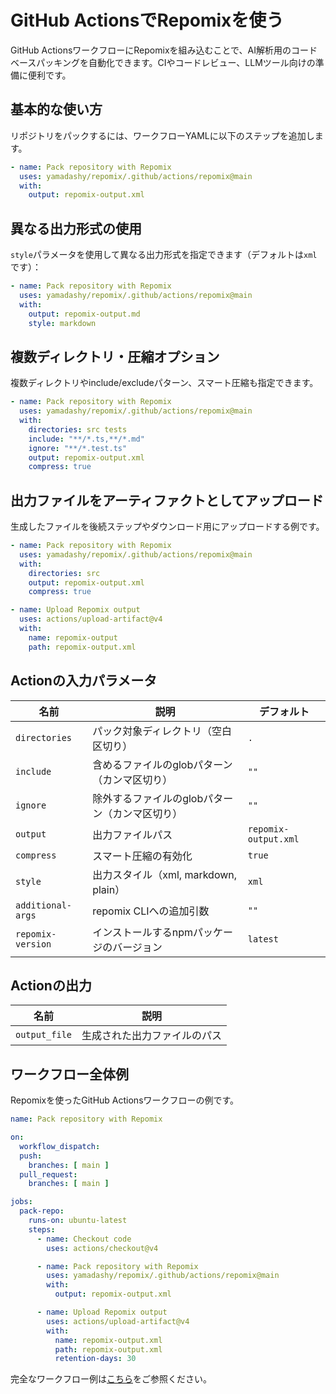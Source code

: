 # GitHub ActionsでRepomixを使う

GitHub ActionsワークフローにRepomixを組み込むことで、AI解析用のコードベースパッキングを自動化できます。CIやコードレビュー、LLMツール向けの準備に便利です。

## 基本的な使い方

リポジトリをパックするには、ワークフローYAMLに以下のステップを追加します。

```yaml
- name: Pack repository with Repomix
  uses: yamadashy/repomix/.github/actions/repomix@main
  with:
    output: repomix-output.xml
```

## 異なる出力形式の使用

`style`パラメータを使用して異なる出力形式を指定できます（デフォルトは`xml`です）：

```yaml
- name: Pack repository with Repomix
  uses: yamadashy/repomix/.github/actions/repomix@main
  with:
    output: repomix-output.md
    style: markdown
```

## 複数ディレクトリ・圧縮オプション

複数ディレクトリやinclude/excludeパターン、スマート圧縮も指定できます。

```yaml
- name: Pack repository with Repomix
  uses: yamadashy/repomix/.github/actions/repomix@main
  with:
    directories: src tests
    include: "**/*.ts,**/*.md"
    ignore: "**/*.test.ts"
    output: repomix-output.xml
    compress: true
```

## 出力ファイルをアーティファクトとしてアップロード

生成したファイルを後続ステップやダウンロード用にアップロードする例です。

```yaml
- name: Pack repository with Repomix
  uses: yamadashy/repomix/.github/actions/repomix@main
  with:
    directories: src
    output: repomix-output.xml
    compress: true

- name: Upload Repomix output
  uses: actions/upload-artifact@v4
  with:
    name: repomix-output
    path: repomix-output.xml
```

## Actionの入力パラメータ

| 名前                | 説明                                   | デフォルト         |
|---------------------|----------------------------------------|--------------------|
| `directories`       | パック対象ディレクトリ（空白区切り）    | `.`                |
| `include`           | 含めるファイルのglobパターン（カンマ区切り） | `""`           |
| `ignore`            | 除外するファイルのglobパターン（カンマ区切り） | `""`           |
| `output`            | 出力ファイルパス                        | `repomix-output.xml`      |
| `compress`          | スマート圧縮の有効化                    | `true`             |
| `style`             | 出力スタイル（xml, markdown, plain）      | `xml`             |
| `additional-args`   | repomix CLIへの追加引数                 | `""`           |
| `repomix-version`   | インストールするnpmパッケージのバージョン | `latest`           |

## Actionの出力

| 名前           | 説明                       |
|----------------|----------------------------|
| `output_file`  | 生成された出力ファイルのパス |

## ワークフロー全体例

Repomixを使ったGitHub Actionsワークフローの例です。

```yaml
name: Pack repository with Repomix

on:
  workflow_dispatch:
  push:
    branches: [ main ]
  pull_request:
    branches: [ main ]

jobs:
  pack-repo:
    runs-on: ubuntu-latest
    steps:
      - name: Checkout code
        uses: actions/checkout@v4

      - name: Pack repository with Repomix
        uses: yamadashy/repomix/.github/actions/repomix@main
        with:
          output: repomix-output.xml

      - name: Upload Repomix output
        uses: actions/upload-artifact@v4
        with:
          name: repomix-output.xml
          path: repomix-output.xml
          retention-days: 30
```

完全なワークフロー例は[こちら](https://github.com/yamadashy/repomix/blob/main/.github/workflows/pack-repository.yml)をご参照ください。
``` 
